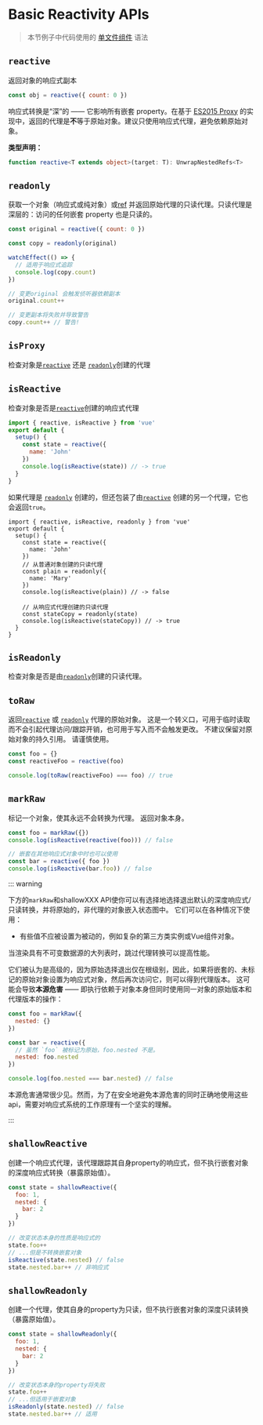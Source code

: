 # Basic Reactivity APIs

> 本节例子中代码使用的 [单文件组件](../guide/single-file-component.html) 语法

## `reactive`

返回对象的响应式副本

```js
const obj = reactive({ count: 0 })
```

响应式转换是“深”的 —— 它影响所有嵌套 property。在基于 [ES2015 Proxy](https://developer.mozilla.org/en-US/docs/Web/JavaScript/Reference/Global_Objects/Proxy) 的实现中，返回的代理是**不**等于原始对象。建议只使用响应式代理，避免依赖原始对象。

**类型声明：**

```ts
function reactive<T extends object>(target: T): UnwrapNestedRefs<T>
```

## `readonly`

获取一个对象（响应式或纯对象）或[ref](./refs-api.html#ref) 并返回原始代理的只读代理。只读代理是深层的：访问的任何嵌套 property 也是只读的。

```js
const original = reactive({ count: 0 })

const copy = readonly(original)

watchEffect(() => {
  // 适用于响应式追踪
  console.log(copy.count)
})

// 变更original 会触发侦听器依赖副本
original.count++

// 变更副本将失败并导致警告
copy.count++ // 警告!
```

## `isProxy`

检查对象是[`reactive`](#reactive) 还是 [`readonly`](#readonly)创建的代理

## `isReactive`

检查对象是否是[`reactive`](#reactive)创建的响应式代理

```js
import { reactive, isReactive } from 'vue'
export default {
  setup() {
    const state = reactive({
      name: 'John'
    })
    console.log(isReactive(state)) // -> true
  }
}
```


如果代理是 [`readonly`](#readonly) 创建的，但还包装了由[`reactive`](#reactive) 创建的另一个代理，它也会返回`true`。


```js{7-15}
import { reactive, isReactive, readonly } from 'vue'
export default {
  setup() {
    const state = reactive({
      name: 'John'
    })
    // 从普通对象创建的只读代理
    const plain = readonly({
      name: 'Mary'
    })
    console.log(isReactive(plain)) // -> false

    // 从响应式代理创建的只读代理
    const stateCopy = readonly(state)
    console.log(isReactive(stateCopy)) // -> true
  }
}
```

## `isReadonly`

检查对象是否是由[`readonly`](#readonly)创建的只读代理。

## `toRaw`

返回[`reactive`](#reactive) 或 [`readonly`](#readonly) 代理的原始对象。 这是一个转义口，可用于临时读取而不会引起代理访问/跟踪开销，也可用于写入而不会触发更改。 不建议保留对原始对象的持久引用。 请谨慎使用。

```js
const foo = {}
const reactiveFoo = reactive(foo)

console.log(toRaw(reactiveFoo) === foo) // true
```

## `markRaw`

标记一个对象，使其永远不会转换为代理。 返回对象本身。

```js
const foo = markRaw({})
console.log(isReactive(reactive(foo))) // false

// 嵌套在其他响应式对象中时也可以使用
const bar = reactive({ foo })
console.log(isReactive(bar.foo)) // false
```

::: warning

下方的`markRaw`和shallowXXX API使你可以有选择地选择退出默认的深度响应式/只读转换，并将原始的，非代理的对象嵌入状态图中。 它们可以在各种情况下使用：

- 有些值不应被设置为被动的，例如复杂的第三方类实例或Vue组件对象。

当渲染具有不可变数据源的大列表时，跳过代理转换可以提高性能。


它们被认为是高级的，因为原始选择退出仅在根级别，因此，如果将嵌套的、未标记的原始对象设置为响应式对象，然后再次访问它，则可以得到代理版本。 这可能会导致**本源危害** —— 即执行依赖于对象本身但同时使用同一对象的原始版本和代理版本的操作：

```js
const foo = markRaw({
  nested: {}
})

const bar = reactive({
  // 虽然 `foo` 被标记为原始，foo.nested 不是。
  nested: foo.nested
})

console.log(foo.nested === bar.nested) // false
```

本源危害通常很少见。然而，为了在安全地避免本源危害的同时正确地使用这些api，需要对响应式系统的工作原理有一个坚实的理解。

:::

## `shallowReactive`

创建一个响应式代理，该代理跟踪其自身property的响应式，但不执行嵌套对象的深度响应式转换（暴露原始值）。

```js
const state = shallowReactive({
  foo: 1,
  nested: {
    bar: 2
  }
})

// 改变状态本身的性质是响应式的
state.foo++
// ...但是不转换嵌套对象
isReactive(state.nested) // false
state.nested.bar++ // 非响应式
```

## `shallowReadonly`

创建一个代理，使其自身的property为只读，但不执行嵌套对象的深度只读转换（暴露原始值）。


```js
const state = shallowReadonly({
  foo: 1,
  nested: {
    bar: 2
  }
})

// 改变状态本身的property将失败
state.foo++
// ...但适用于嵌套对象
isReadonly(state.nested) // false
state.nested.bar++ // 适用
```
